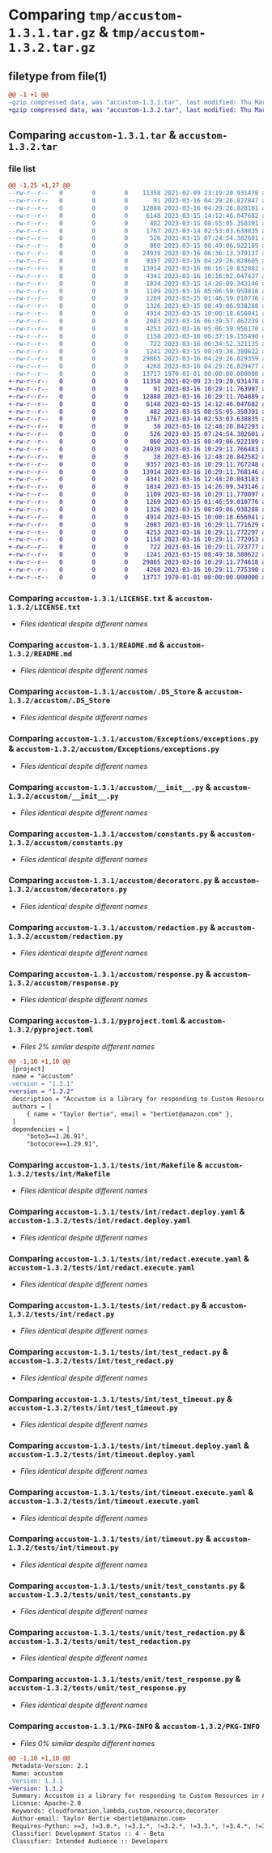 # Comparing `tmp/accustom-1.3.1.tar.gz` & `tmp/accustom-1.3.2.tar.gz`

## filetype from file(1)

```diff
@@ -1 +1 @@
-gzip compressed data, was "accustom-1.3.1.tar", last modified: Thu Mar 16 10:17:38 2023, max compression
+gzip compressed data, was "accustom-1.3.2.tar", last modified: Thu Mar 16 12:49:53 2023, max compression
```

## Comparing `accustom-1.3.1.tar` & `accustom-1.3.2.tar`

### file list

```diff
@@ -1,25 +1,27 @@
--rw-r--r--   0        0        0    11358 2021-02-09 23:19:20.931478 accustom-1.3.1/LICENSE.txt
--rw-r--r--   0        0        0       91 2023-03-16 04:29:26.827847 accustom-1.3.1/NOTICE.txt
--rw-r--r--   0        0        0    12888 2023-03-16 04:29:26.828101 accustom-1.3.1/README.md
--rw-r--r--   0        0        0     6148 2023-03-15 14:12:46.047682 accustom-1.3.1/accustom/.DS_Store
--rw-r--r--   0        0        0      482 2023-03-15 08:55:05.350391 accustom-1.3.1/accustom/Exceptions/__init__.py
--rw-r--r--   0        0        0     1767 2023-03-14 02:53:03.638835 accustom-1.3.1/accustom/Exceptions/exceptions.py
--rw-r--r--   0        0        0      526 2023-03-15 07:24:54.382601 accustom-1.3.1/accustom/__init__.py
--rw-r--r--   0        0        0      860 2023-03-15 08:49:06.922189 accustom-1.3.1/accustom/constants.py
--rw-r--r--   0        0        0    24939 2023-03-16 06:36:13.379137 accustom-1.3.1/accustom/decorators.py
--rw-r--r--   0        0        0     9357 2023-03-16 04:29:26.828605 accustom-1.3.1/accustom/redaction.py
--rw-r--r--   0        0        0    13914 2023-03-16 06:16:19.832882 accustom-1.3.1/accustom/response.py
--rw-r--r--   0        0        0     4341 2023-03-16 10:16:02.047437 accustom-1.3.1/pyproject.toml
--rw-r--r--   0        0        0     1834 2023-03-15 14:26:09.343146 accustom-1.3.1/tests/int/Makefile
--rw-r--r--   0        0        0     1109 2023-03-16 05:06:59.959818 accustom-1.3.1/tests/int/redact.deploy.yaml
--rw-r--r--   0        0        0     1269 2023-03-15 01:46:59.010776 accustom-1.3.1/tests/int/redact.execute.yaml
--rw-r--r--   0        0        0     1326 2023-03-15 08:49:06.938288 accustom-1.3.1/tests/int/redact.py
--rw-r--r--   0        0        0     4914 2023-03-15 10:00:18.656041 accustom-1.3.1/tests/int/test_redact.py
--rw-r--r--   0        0        0     2083 2023-03-16 06:39:57.462239 accustom-1.3.1/tests/int/test_timeout.py
--rw-r--r--   0        0        0     4253 2023-03-16 05:06:59.956170 accustom-1.3.1/tests/int/timeout.deploy.yaml
--rw-r--r--   0        0        0     1158 2023-03-16 06:37:19.155490 accustom-1.3.1/tests/int/timeout.execute.yaml
--rw-r--r--   0        0        0      722 2023-03-16 06:34:52.321135 accustom-1.3.1/tests/int/timeout.py
--rw-r--r--   0        0        0     1241 2023-03-15 08:49:38.380622 accustom-1.3.1/tests/unit/test_constants.py
--rw-r--r--   0        0        0    29865 2023-03-16 04:29:26.829359 accustom-1.3.1/tests/unit/test_redaction.py
--rw-r--r--   0        0        0     4268 2023-03-16 04:29:26.829477 accustom-1.3.1/tests/unit/test_response.py
--rw-r--r--   0        0        0    13717 1970-01-01 00:00:00.000000 accustom-1.3.1/PKG-INFO
+-rw-r--r--   0        0        0    11358 2021-02-09 23:19:20.931478 accustom-1.3.2/LICENSE.txt
+-rw-r--r--   0        0        0       91 2023-03-16 10:29:11.763997 accustom-1.3.2/NOTICE.txt
+-rw-r--r--   0        0        0    12888 2023-03-16 10:29:11.764889 accustom-1.3.2/README.md
+-rw-r--r--   0        0        0     6148 2023-03-15 14:12:46.047682 accustom-1.3.2/accustom/.DS_Store
+-rw-r--r--   0        0        0      482 2023-03-15 08:55:05.350391 accustom-1.3.2/accustom/Exceptions/__init__.py
+-rw-r--r--   0        0        0     1767 2023-03-14 02:53:03.638835 accustom-1.3.2/accustom/Exceptions/exceptions.py
+-rw-r--r--   0        0        0       38 2023-03-16 12:48:20.842293 accustom-1.3.2/accustom/Exceptions/py.typed
+-rw-r--r--   0        0        0      526 2023-03-15 07:24:54.382601 accustom-1.3.2/accustom/__init__.py
+-rw-r--r--   0        0        0      860 2023-03-15 08:49:06.922189 accustom-1.3.2/accustom/constants.py
+-rw-r--r--   0        0        0    24939 2023-03-16 10:29:11.766483 accustom-1.3.2/accustom/decorators.py
+-rw-r--r--   0        0        0       38 2023-03-16 12:48:20.842582 accustom-1.3.2/accustom/py.typed
+-rw-r--r--   0        0        0     9357 2023-03-16 10:29:11.767248 accustom-1.3.2/accustom/redaction.py
+-rw-r--r--   0        0        0    13914 2023-03-16 10:29:11.768146 accustom-1.3.2/accustom/response.py
+-rw-r--r--   0        0        0     4341 2023-03-16 12:48:20.843183 accustom-1.3.2/pyproject.toml
+-rw-r--r--   0        0        0     1834 2023-03-15 14:26:09.343146 accustom-1.3.2/tests/int/Makefile
+-rw-r--r--   0        0        0     1109 2023-03-16 10:29:11.770897 accustom-1.3.2/tests/int/redact.deploy.yaml
+-rw-r--r--   0        0        0     1269 2023-03-15 01:46:59.010776 accustom-1.3.2/tests/int/redact.execute.yaml
+-rw-r--r--   0        0        0     1326 2023-03-15 08:49:06.938288 accustom-1.3.2/tests/int/redact.py
+-rw-r--r--   0        0        0     4914 2023-03-15 10:00:18.656041 accustom-1.3.2/tests/int/test_redact.py
+-rw-r--r--   0        0        0     2083 2023-03-16 10:29:11.771629 accustom-1.3.2/tests/int/test_timeout.py
+-rw-r--r--   0        0        0     4253 2023-03-16 10:29:11.772297 accustom-1.3.2/tests/int/timeout.deploy.yaml
+-rw-r--r--   0        0        0     1158 2023-03-16 10:29:11.772953 accustom-1.3.2/tests/int/timeout.execute.yaml
+-rw-r--r--   0        0        0      722 2023-03-16 10:29:11.773777 accustom-1.3.2/tests/int/timeout.py
+-rw-r--r--   0        0        0     1241 2023-03-15 08:49:38.380622 accustom-1.3.2/tests/unit/test_constants.py
+-rw-r--r--   0        0        0    29865 2023-03-16 10:29:11.774618 accustom-1.3.2/tests/unit/test_redaction.py
+-rw-r--r--   0        0        0     4268 2023-03-16 10:29:11.775390 accustom-1.3.2/tests/unit/test_response.py
+-rw-r--r--   0        0        0    13717 1970-01-01 00:00:00.000000 accustom-1.3.2/PKG-INFO
```

### Comparing `accustom-1.3.1/LICENSE.txt` & `accustom-1.3.2/LICENSE.txt`

 * *Files identical despite different names*

### Comparing `accustom-1.3.1/README.md` & `accustom-1.3.2/README.md`

 * *Files identical despite different names*

### Comparing `accustom-1.3.1/accustom/.DS_Store` & `accustom-1.3.2/accustom/.DS_Store`

 * *Files identical despite different names*

### Comparing `accustom-1.3.1/accustom/Exceptions/exceptions.py` & `accustom-1.3.2/accustom/Exceptions/exceptions.py`

 * *Files identical despite different names*

### Comparing `accustom-1.3.1/accustom/__init__.py` & `accustom-1.3.2/accustom/__init__.py`

 * *Files identical despite different names*

### Comparing `accustom-1.3.1/accustom/constants.py` & `accustom-1.3.2/accustom/constants.py`

 * *Files identical despite different names*

### Comparing `accustom-1.3.1/accustom/decorators.py` & `accustom-1.3.2/accustom/decorators.py`

 * *Files identical despite different names*

### Comparing `accustom-1.3.1/accustom/redaction.py` & `accustom-1.3.2/accustom/redaction.py`

 * *Files identical despite different names*

### Comparing `accustom-1.3.1/accustom/response.py` & `accustom-1.3.2/accustom/response.py`

 * *Files identical despite different names*

### Comparing `accustom-1.3.1/pyproject.toml` & `accustom-1.3.2/pyproject.toml`

 * *Files 2% similar despite different names*

```diff
@@ -1,10 +1,10 @@
 [project]
 name = "accustom"
-version = "1.3.1"
+version = "1.3.2"
 description = "Accustom is a library for responding to Custom Resources in AWS CloudFormation using the decorator pattern."
 authors = [
     { name = "Taylor Bertie", email = "bertiet@amazon.com" },
 ]
 dependencies = [
     "boto3==1.26.91",
     "botocore==1.29.91",
```

### Comparing `accustom-1.3.1/tests/int/Makefile` & `accustom-1.3.2/tests/int/Makefile`

 * *Files identical despite different names*

### Comparing `accustom-1.3.1/tests/int/redact.deploy.yaml` & `accustom-1.3.2/tests/int/redact.deploy.yaml`

 * *Files identical despite different names*

### Comparing `accustom-1.3.1/tests/int/redact.execute.yaml` & `accustom-1.3.2/tests/int/redact.execute.yaml`

 * *Files identical despite different names*

### Comparing `accustom-1.3.1/tests/int/redact.py` & `accustom-1.3.2/tests/int/redact.py`

 * *Files identical despite different names*

### Comparing `accustom-1.3.1/tests/int/test_redact.py` & `accustom-1.3.2/tests/int/test_redact.py`

 * *Files identical despite different names*

### Comparing `accustom-1.3.1/tests/int/test_timeout.py` & `accustom-1.3.2/tests/int/test_timeout.py`

 * *Files identical despite different names*

### Comparing `accustom-1.3.1/tests/int/timeout.deploy.yaml` & `accustom-1.3.2/tests/int/timeout.deploy.yaml`

 * *Files identical despite different names*

### Comparing `accustom-1.3.1/tests/int/timeout.execute.yaml` & `accustom-1.3.2/tests/int/timeout.execute.yaml`

 * *Files identical despite different names*

### Comparing `accustom-1.3.1/tests/int/timeout.py` & `accustom-1.3.2/tests/int/timeout.py`

 * *Files identical despite different names*

### Comparing `accustom-1.3.1/tests/unit/test_constants.py` & `accustom-1.3.2/tests/unit/test_constants.py`

 * *Files identical despite different names*

### Comparing `accustom-1.3.1/tests/unit/test_redaction.py` & `accustom-1.3.2/tests/unit/test_redaction.py`

 * *Files identical despite different names*

### Comparing `accustom-1.3.1/tests/unit/test_response.py` & `accustom-1.3.2/tests/unit/test_response.py`

 * *Files identical despite different names*

### Comparing `accustom-1.3.1/PKG-INFO` & `accustom-1.3.2/PKG-INFO`

 * *Files 0% similar despite different names*

```diff
@@ -1,10 +1,10 @@
 Metadata-Version: 2.1
 Name: accustom
-Version: 1.3.1
+Version: 1.3.2
 Summary: Accustom is a library for responding to Custom Resources in AWS CloudFormation using the decorator pattern.
 License: Apache-2.0
 Keywords: cloudformation,lambda,custom,resource,decorator
 Author-email: Taylor Bertie <bertiet@amazon.com>
 Requires-Python: >=3, !=3.0.*, !=3.1.*, !=3.2.*, !=3.3.*, !=3.4.*, !=3.5.*, !=3.6.*, <4
 Classifier: Development Status :: 4 - Beta
 Classifier: Intended Audience :: Developers
```


